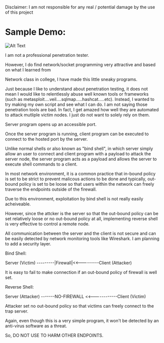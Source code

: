Disclaimer: I am not responsible for any real / potential damage by the use of this project

# Sample Demo:
![Alt Text](https://github.com/heecheon92/Reverse_shell/blob/master/rshell_demo.png)

I am not a professional penetration tester.

However, I do find network/socket programming very attractive and based on what I learned from

Network class in college, I have made this little sneaky programs.

Just because I like to understand about penetration testing, it does not mean I would like to relentlessly abuse well known tools or frameworks (such as metasploit....veil....sqlmap.....hashcat.....etc). Instead, I wanted to try making my own script and see what I can do. I am not saying those penetration tools are bad. In fact, I get amazed how well they are automated to attack mutliple victim nodes. I just do not want to solely rely on them.

Server program opens up an accessible port.

Once the server program is running, client program can be executed to connect to the hosted port by the server.

Unlike normal shells or also known as "bind shell", in which server simply allow an user to connect and client program with a payload to attack the server node, the server program acts as a payload and allows the server to execute shell commands to a client.

In most network environment, it is a common practice that in-bound policy is set to be strict to prevent malicous actions to be done and typically, out-bound policy is set to be loose so that users within the network can freely traverse the endpoints outside of the firewall.

Due to this environment, exploitation by bind shell is not really easily acheiveable.

However, since the attcker is the server so that the out-bound policy can be set relatively loose or no out-bound policy at all, implementing reverse shell is very effective to control a remote node.

All communication between the server and the client is not secure and can be easily detected by network monitoring tools like Wireshark. I am planning to add a security layer.



Bind Shell:

Server (Victim) ---------|Firewall|<<---------Client (Attacker)

It is easy to fail to make connection if an out-bound policy of firewall is well set.

Reverse Shell:

Server (Attacker) -------NO-FIREWALL <<------------Client (Victim)

Attacker set no out-bound policy so that victims can freely connect to the trap server.

Again, even though this is a very simple program, it won't be detected by an anti-virus software as a threat.

So, DO NOT USE TO HARM OTHER ENDPOINTS.



